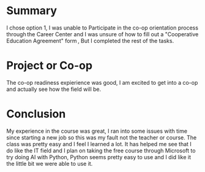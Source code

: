 # Summary
I chose option 1, I was unable to Participate in the co-op orientation process through the Career Center and I was unsure of how to fill out a "Cooperative Education Agreement" form , But I completed the rest of the tasks. 
# Project or Co-op
The co-op readiness expierience was good, I am excited to get into a co-op and actually see how the field will be. 
# Conclusion
My experience in the course was great, I ran into some issues with time since starting a new job so this was my fault not the teacher or course. The class was pretty easy and I feel I learned a lot. It has helped me see that I do like the IT field and I plan on taking the free course through Microsoft to try doing AI with Python, Python seems pretty easy to use and I did like it the little bit we were able to use it. 
